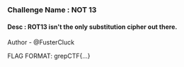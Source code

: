### Challenge Name : NOT 13

#### Desc : ROT13 isn't the only substitution cipher out there.

Author - @FusterCluck

FLAG FORMAT: grepCTF{...}

